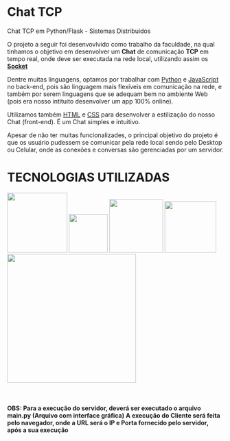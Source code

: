 # Chat TCP
Chat TCP em Python/Flask - Sistemas Distribuidos

O projeto a seguir foi desenvovlvido como trabalho da faculdade, na qual tinhamos o objetivo em desenvolver um <b>Chat</b> de comunicação <b>TCP</b> em tempo real, 
onde deve ser executada na rede local, utilizando assim os <b><u>Socket</u></b>

Dentre muitas linguagens, optamos por trabalhar com <a href="https://www.python.org/" target="_blank">Python</a> e <a href="https://developer.mozilla.org/pt-BR/docs/Web/JavaScript" target="_blank">JavaScript</a> no back-end, pois são linguagem mais flexíveis em comunicação na rede, e também por serem
linguagens que se adequam bem no ambiente Web (pois era nosso intituito desenvolver um app 100% online).

Utilizamos também <a href="https://developer.mozilla.org/pt-BR/docs/Web/HTML" target="_blank">HTML</a> e <a href="https://developer.mozilla.org/pt-BR/docs/Web/CSS" target="_blank">CSS</a> para desenvolver a estilização do nosso Chat (front-end). É um Chat simples e intuitivo. 

Apesar de não ter muitas funcionalizades, o principal objetivo do projeto é que os usuário pudessem se comunicar pela rede local sendo pelo Desktop ou Celular, onde as conexões e conversas são gerenciadas por um servidor.

# <b>TECNOLOGIAS UTILIZADAS</b>

<img src="https://raw.githubusercontent.com/imrooteodoro/chatTCPJava/main/DONT'%20OPEN/vsc.jpg" alt="" width="140px">  <img src="https://raw.githubusercontent.com/imrooteodoro/chatTCPJava/main/DONT'%20OPEN/css.png" alt="" width="90px">  <img src="https://raw.githubusercontent.com/imrooteodoro/chatTCPJava/main/DONT'%20OPEN/html.png" alt="" width="125px"> <img src="https://raw.githubusercontent.com/imrooteodoro/chatTCPJava/main/DONT'%20OPEN/javascript.png" alt="" width="120px"> <img src="https://raw.githubusercontent.com/imrooteodoro/chatTCPJava/main/DONT'%20OPEN/python%20e%20flask.jpg" alt="" width="300px">
<br><br><br><br>
<b>OBS: Para a execução do servidor, deverá ser executado o arquivo main.py (Arquivo com interface gráfica)</b>
<b>     A execução do Cliente será feita pelo navegador, onde a URL será o IP e Porta fornecido pelo servidor, após a sua execução</b>
